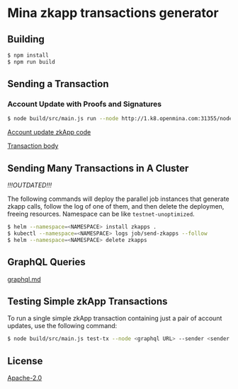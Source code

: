 # Mina zkapp transactions generator

## Building

``` sh
$ npm install
$ npm run build
```

## Sending a Transaction

### Account Update with Proofs and Signatures

``` sh
$ node build/src/main.js run --node http://1.k8.openmina.com:31355/node1/graphql --key EKE5WXywUNqyPoNpU8D9682z6fxcnUdDMQaQN4x6K1wmC8sYXWa1 -- sign-proof-x3
```

[Account update zkApp code](src/MultiAcc.ts)

[Transaction body](src/multi-account-updates.ts#L245-L247)

## Sending Many Transactions in A Cluster

_!!!OUTDATED!!!_

The following commands will deploy the parallel job instances that generate
zkapp calls, follow the log of one of them, and then delete the deploymen,
freeing resources. Namespace can be like `testnet-unoptimized`.

``` sh
$ helm --namespace=<NAMESPACE> install zkapps .
$ kubectl --namespace=<NAMESPACE> logs job/send-zkapps --follow
$ helm --namespace=<NAMESPACE> delete zkapps
```

## GraphQL Queries

[graphql.md](graphql.md)


## Testing Simple zkApp Transactions

To run a single simple zkApp transaction containing just a pair of account updates, use the following command:

``` sh
$ node build/src/main.js test-tx --node <graphql URL> --sender <sender private key> --receiver <receiver public key> --amount 10 --fee 2
```

## License

[Apache-2.0](LICENSE)
